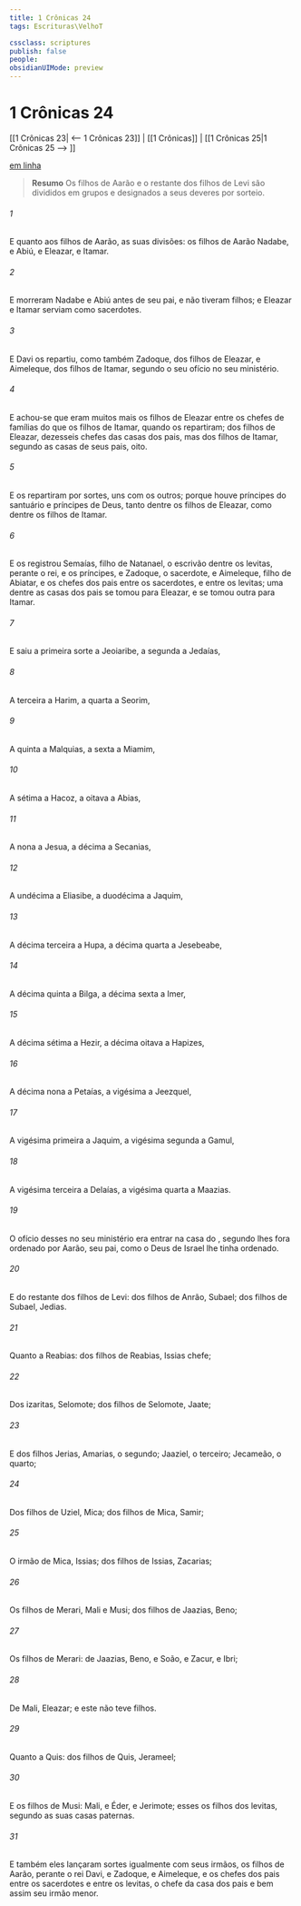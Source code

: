 ```yaml
---
title: 1 Crônicas 24
tags: Escrituras\VelhoT

cssclass: scriptures
publish: false
people:
obsidianUIMode: preview
---
```


# 1 Crônicas 24
[[1 Crônicas 23| <-- 1 Crônicas 23]] | [[1 Crônicas]] | [[1 Crônicas 25|1 Crônicas 25 --> ]]

[em linha](https://churchofjesuschrist.org/study/scriptures/ot/1-chr/24?lang=por)

> __Resumo__
Os filhos de Aarão e o restante dos filhos de Levi são divididos em grupos e designados a seus deveres por sorteio.

###### 1 
E quanto aos filhos de Aarão,  as suas divisões: os filhos de Aarão  Nadabe, e Abiú, e Eleazar, e Itamar.

###### 2 
E morreram Nadabe e Abiú antes de seu pai, e não tiveram filhos; e Eleazar e Itamar serviam como sacerdotes.

###### 3 
E Davi os repartiu, como também Zadoque, dos filhos de Eleazar, e Aimeleque, dos filhos de Itamar, segundo o seu ofício no seu ministério.

###### 4 
E achou-se que eram muitos mais os filhos de Eleazar entre os chefes de famílias do que os filhos de Itamar, quando os repartiram; dos filhos de Eleazar, dezesseis chefes das casas dos pais, mas dos filhos de Itamar, segundo as casas de seus pais, oito.

###### 5 
E os repartiram por sortes, uns com os outros; porque houve príncipes do santuário e príncipes  de Deus, tanto dentre os filhos de Eleazar, como dentre os filhos de Itamar.

###### 6 
E os registrou Semaías, filho de Natanael, o escrivão dentre os levitas, perante o rei, e os príncipes, e Zadoque, o sacerdote, e Aimeleque, filho de Abiatar, e os chefes dos pais entre os sacerdotes, e entre os levitas; uma dentre as casas dos pais se tomou para Eleazar, e se tomou outra para Itamar.

###### 7 
E saiu a primeira sorte a Jeoiaribe, a segunda a Jedaías,

###### 8 
A terceira a Harim, a quarta a Seorim,

###### 9 
A quinta a Malquias, a sexta a Miamim,

###### 10 
A sétima a Hacoz, a oitava a Abias,

###### 11 
A nona a Jesua, a décima a Secanias,

###### 12 
A undécima a Eliasibe, a duodécima a Jaquim,

###### 13 
A décima terceira a Hupa, a décima quarta a Jesebeabe,

###### 14 
A décima quinta a Bilga, a décima sexta a Imer,

###### 15 
A décima sétima a Hezir, a décima oitava a Hapizes,

###### 16 
A décima nona a Petaías, a vigésima a Jeezquel,

###### 17 
A vigésima primeira a Jaquim, a vigésima segunda a Gamul,

###### 18 
A vigésima terceira a Delaías, a vigésima quarta a Maazias.

###### 19 
O ofício desses no seu ministério era entrar na casa do , segundo lhes fora ordenado por Aarão, seu pai, como o  Deus de Israel lhe tinha ordenado.

###### 20 
E do restante dos filhos de Levi: dos filhos de Anrão, Subael; dos filhos de Subael, Jedias.

###### 21 
Quanto a Reabias: dos filhos de Reabias, Issias  chefe;

###### 22 
Dos izaritas, Selomote; dos filhos de Selomote, Jaate;

###### 23 
E dos filhos  Jerias,  Amarias, o segundo; Jaaziel, o terceiro; Jecameão, o quarto;

###### 24 
Dos filhos de Uziel, Mica; dos filhos de Mica, Samir;

###### 25 
O irmão de Mica, Issias; dos filhos de Issias, Zacarias;

###### 26 
Os filhos de Merari, Mali e Musi; dos filhos de Jaazias, Beno;

###### 27 
Os filhos de Merari: de Jaazias, Beno, e Soão, e Zacur, e Ibri;

###### 28 
De Mali, Eleazar; e este não teve filhos.

###### 29 
Quanto a Quis: dos filhos de Quis, Jerameel;

###### 30 
E os filhos de Musi: Mali, e Éder, e Jerimote; esses  os filhos dos levitas, segundo as suas casas paternas.

###### 31 
E também eles lançaram sortes igualmente com seus irmãos, os filhos de Aarão, perante o rei Davi, e Zadoque, e Aimeleque, e os chefes dos pais entre os sacerdotes e entre os levitas, o chefe da casa dos pais e bem assim seu irmão menor.

